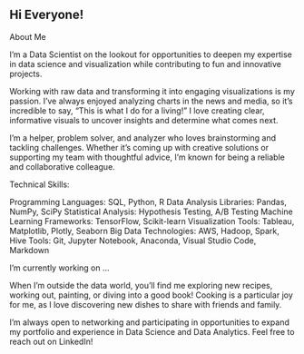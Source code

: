 

## Hi Everyone! 

About Me

I’m a Data Scientist on the lookout for opportunities to deepen my expertise in data science and visualization while contributing to fun and innovative projects.

Working with raw data and transforming it into engaging visualizations is my passion. I’ve always enjoyed analyzing charts in the news and media, so it’s incredible to say, “This is what I do for a living!” I love creating clear, informative visuals to uncover insights and determine what comes next.

I’m a helper, problem solver, and analyzer who loves brainstorming and tackling challenges. Whether it’s coming up with creative solutions or supporting my team with thoughtful advice, I’m known for being a reliable and collaborative colleague.

Technical Skills:


Programming Languages: SQL, Python, R
Data Analysis Libraries: Pandas, NumPy, SciPy
Statistical Analysis: Hypothesis Testing, A/B Testing
Machine Learning Frameworks: TensorFlow, Scikit-learn
Visualization Tools: Tableau, Matplotlib, Plotly, Seaborn
Big Data Technologies: AWS, Hadoop, Spark, Hive
Tools: Git, Jupyter Notebook, Anaconda, Visual Studio Code, Markdown

I’m currently working on ...

When I’m outside the data world, you’ll find me exploring new recipes, working out, painting, or diving into a good book! Cooking is a particular joy for me, as I love discovering new dishes to share with friends and family.

I’m always open to networking and participating in opportunities to expand my portfolio and experience in Data Science and Data Analytics. Feel free to reach out on LinkedIn!

